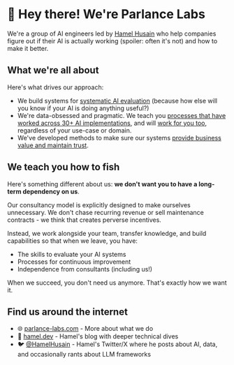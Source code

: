 # 👋 Hey there! We're Parlance Labs

We're a group of AI engineers led by [Hamel Husain](https://hamel.dev) who help companies figure out if their AI is actually working (spoiler: often it's not) and how to make it better.

## What we're all about

Here's what drives our approach:

- We build systems for [systematic AI evaluation](https://hamel.dev/blog/posts/evals/) (because how else will you know if your AI is doing anything useful?)
- We're data-obsessed and pragmatic. We teach you [processes that have worked across 30+ AI implementations](https://hamel.dev/blog/posts/field-guide/), and will [work for you too](https://parlance-labs.com), regardless of your use-case or domain.
- We've developed methods to make sure our systems [provide business value and maintain trust](https://hamel.dev/blog/posts/llm-judge/).
## We teach you how to fish

Here's something different about us: **we don't want you to have a long-term dependency on us**.

Our consultancy model is explicitly designed to make ourselves unnecessary. We don't chase recurring revenue or sell maintenance contracts - we think that creates perverse incentives.

Instead, we work alongside your team, transfer knowledge, and build capabilities so that when we leave, you have:
- The skills to evaluate your AI systems
- Processes for continuous improvement
- Independence from consultants (including us!)

When we succeed, you don't need us anymore. That's exactly how we want it.

## Find us around the internet

- 🌐 [parlance-labs.com](https://parlance-labs.com) - More about what we do
- 📝 [hamel.dev](https://hamel.dev) - Hamel's blog with deeper technical dives
- 🐦 [@HamelHusain](https://x.com/HamelHusain) - Hamel's Twitter/X where he posts about AI, data, and occasionally rants about LLM frameworks

